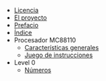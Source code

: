 * [Licencia](LICENSE.md)
* [El proyecto](README.md)
* [Prefacio](PREFACE.md)
* [Índice](INDEX.md)
* Procesador MC88110
    * [Características generales](88110/general.md)
    * [Juego de instrucciones](88110/instruction-set.md)
* Level 0
    * [Números](L0/numbers.md)
